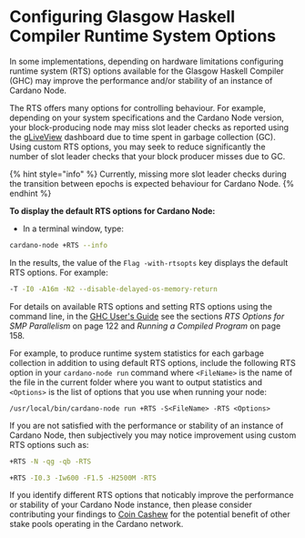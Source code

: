 # Configuring Glasgow Haskell Compiler Runtime System Options

In some implementations, depending on hardware limitations configuring runtime system (RTS) options available for the Glasgow Haskell Compiler (GHC) may improve the performance and/or stability of an instance of Cardano Node.

The RTS offers many options for controlling behaviour. For example, depending on your system specifications and the Cardano Node version, your block-producing node may miss slot leader checks as reported using the [gLiveView](../part-iii-operation/starting-the-nodes.md#gliveview) dashboard due to time spent in garbage collection (GC). Using custom RTS options, you may seek to reduce significantly the number of slot leader checks that your block producer misses due to GC.

{% hint style="info" %}
Currently, missing more slot leader checks during the transition between epochs is expected behaviour for Cardano Node.
{% endhint %}

**To display the default RTS options for Cardano Node:**

- In a terminal window, type:
```bash
cardano-node +RTS --info
```

In the results, the value of the `Flag -with-rtsopts` key displays the default RTS options. For example:

```bash
-T -I0 -A16m -N2 --disable-delayed-os-memory-return
```

For details on available RTS options and setting RTS options using the command line, in the [GHC User's Guide](https://downloads.haskell.org/ghc/8.10.4/docs/users_guide.pdf) see the sections _RTS Options for SMP Parallelism_ on page 122 and _Running a Compiled Program_ on page 158.

For example, to produce runtime system statistics for each garbage collection in addition to using default RTS options, include the following RTS option in your `cardano-node run` command where `<FileName>` is the name of the file in the current folder where you want to output statistics and `<Options>` is the list of options that you use when running your node:

`/usr/local/bin/cardano-node run +RTS -S<FileName> -RTS <Options>`

If you are not satisfied with the performance or stability of an instance of Cardano Node, then subjectively you may notice improvement using custom RTS options such as:

```bash
+RTS -N -qg -qb -RTS
```

```bash
+RTS -I0.3 -Iw600 -F1.5 -H2500M -RTS
```
<!-- Reference:
https://forum.cardano.org/t/solving-the-cardano-node-huge-memory-usage-done/67032 -->

If you identify different RTS options that noticably improve the performance or stability of your Cardano Node instance, then please consider contributing your findings to [Coin Cashew](https://www.coincashew.com/) for the potential benefit of other stake pools operating in the Cardano network.

